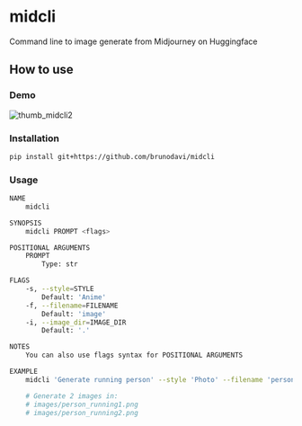 # midcli

Command line to image generate from Midjourney on Huggingface

## How to use

### Demo

![thumb_midcli2](https://github.com/user-attachments/assets/98596318-6cea-45b8-951a-b5ec749c1d75)

### Installation

```sh
pip install git+https://github.com/brunodavi/midcli
```

### Usage

```sh
NAME
    midcli

SYNOPSIS
    midcli PROMPT <flags>

POSITIONAL ARGUMENTS
    PROMPT
        Type: str

FLAGS
    -s, --style=STYLE
        Default: 'Anime'
    -f, --filename=FILENAME
        Default: 'image'
    -i, --image_dir=IMAGE_DIR
        Default: '.'

NOTES
    You can also use flags syntax for POSITIONAL ARGUMENTS

EXAMPLE
    midcli 'Generate running person' --style 'Photo' --filename 'person_running' --image_dir '~/Images'

    # Generate 2 images in:
    # images/person_running1.png
    # images/person_running2.png
```
